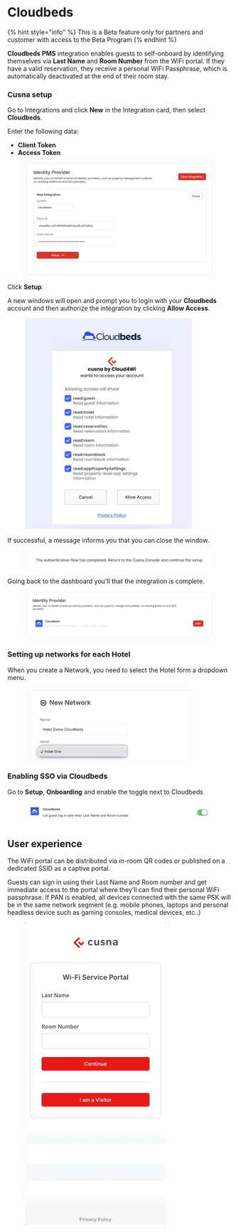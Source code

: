 # Cloudbeds

{% hint style="info" %}
This is a Beta feature only for partners and customer with access to the Beta Program
{% endhint %}

**Cloudbeds PMS** integration enables guests to self-onboard by identifying themselves via **Last Name** and **Room Number** from the WiFi portal. If they have a valid reservation, they receive a personal WiFi Passphrase, which is automatically deactivated at the end of their room stay.



### Cusna setup

Go to Integrations and click **New** in the Integration card, then select **Cloudbeds**.

Enter the following data:

* **Client Token**
* **Access Token**

<figure><img src="../../.gitbook/assets/image (3) (1) (1) (1) (1).png" alt=""><figcaption></figcaption></figure>

Click **Setup**.&#x20;

A new windows will open and prompt you to login with your **Cloudbeds** account and then authorize the integration by clicking **Allow Access**.

<figure><img src="../../.gitbook/assets/image (2) (1) (1) (1) (1) (1).png" alt="" width="375"><figcaption></figcaption></figure>

If successful, a message informs you that you can close the window.

<figure><img src="../../.gitbook/assets/image (4) (1).png" alt=""><figcaption></figcaption></figure>

Going back to the dashboard you'll that the integration is complete.

<figure><img src="../../.gitbook/assets/image (1) (1) (1) (1) (1) (1).png" alt=""><figcaption></figcaption></figure>

### Setting up networks for each Hotel

When you create a Network, you need to select the Hotel form a dropdown menu.

<figure><img src="../../.gitbook/assets/image (5) (1).png" alt="" width="375"><figcaption></figcaption></figure>



### Enabling SSO via Cloudbeds

Go to **Setup**, **Onboarding** and enable the toggle next to Cloudbeds

<figure><img src="../../.gitbook/assets/image (3) (1) (1) (1).png" alt=""><figcaption></figcaption></figure>



## User experience

The WiFi portal can be distributed via in-room QR codes or published on a dedicated SSID as a captive portal.

Guests can sign in using their Last Name and Room number and get immediate access to the portal where they’ll can find their personal WiFi passphrase. If PAN is enabled, all devices connected with the same PSK will be in the same network segment (e.g. mobile phones, laptops and personal headless device such as gaming consoles, medical devices, etc..)



<figure><img src="../../.gitbook/assets/operaUX.gif" alt=""><figcaption></figcaption></figure>

